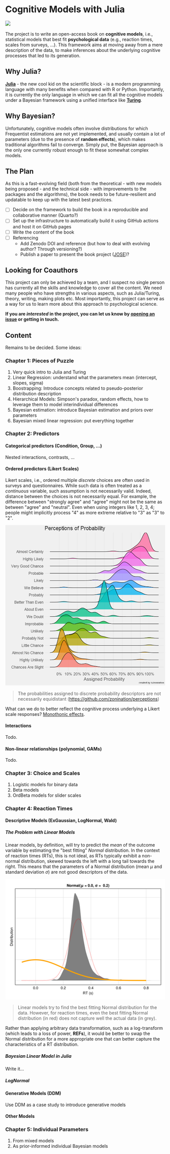 # Cognitive Models with Julia

[![](https://img.shields.io/badge/status-looking_for_collaborators-orange)](https://github.com/DominiqueMakowski/CognitiveModels/issues)

The project is to write an open-access book on **cognitive models**, i.e., statistical models that best fit **psychological data** (e.g., reaction times, scales from surveys, ...). 
This framework aims at moving away from a mere description of the data, to make inferences about the underlying cognitive processes that led to its generation.

## Why Julia?

[**Julia**](https://julialang.org/) - the new cool kid on the scientific block - is a modern programming language with many benefits when compared with R or Python.
Importantly, it is currently the only language in which we can fit all the cognitive models under a Bayesian framework using a unified interface like [**Turing**](https://turing.ml/).

## Why Bayesian?

Unfortunately, cognitive models often involve distributions for which Frequentist estimations are not yet implemented, and usually contain a lot of parameters (due to the presence of **random effects**), which makes traditional algorithms fail to converge.
Simply put, the Bayesian approach is the only one currently robust enough to fit these somewhat complex models.

## The Plan

As this is a fast-evolving field (both from the theoretical - with new models being proposed - and the technical side - with improvements to the packages and the algorithms), the book needs to be future-resilient and updatable to keep up with the latest best practices. 

- [ ] Decide on the framework to build the book in a reproducible and collaborative manner (Quarto?)
- [ ] Set up the infrastructure to automatically build it using GitHub actions and host it on GitHub pages
- [ ] Write the content of the book
- [ ] Referencing
  - Add Zenodo DOI and reference (but how to deal with evolving author? Through versioning?)
  - Publish a paper to present the book project ([JOSE](https://jose.theoj.org/))?


## Looking for Coauthors

This project can only be achieved by a team, and I suspect no single person has currently all the skills and knowledge to cover all the content. We need many people who have strengths in various aspects, such as Julia/Turing, theory, writing, making plots etc.
Most importantly, this project can serve as a way for us to learn more about this approach to psychological science. 

**If you are *interested* in the project, you can let us know by [opening an issue](https://github.com/DominiqueMakowski/CognitiveModels/issues) or getting in touch.**

## Content

Remains to be decided. Some ideas:

### Chapter 1: Pieces of Puzzle

1. Very quick intro to Julia and Turing
2. Linear Regression: understand what the parameters mean (intercept, slopes, sigma)
3. Boostrapping: Introduce concepts related to pseudo-posterior distribution description
4. Hierarchical Models: Simpson's paradox, random effects, how to leverage them to model interindividual differences
5. Bayesian estimation: introduce Bayesian estimation and priors over parameters
6. Bayesian mixed linear regression: put everything together

### Chapter 2: Predictors

#### Categorical predictors (Condition, Group, ...)

Nested interactions, contrasts, ...

#### Ordered predictors (Likert Scales)

Likert scales, i.e., ordered multiple *discrete* choices are often used in surveys and questionnaires. While such data is often treated as a *continuous* variable, such assumption is not necessarily valid. Indeed, distance between the choices is not necessarily equal. For example, the difference between "strongly agree" and "agree" might not be the same as between "agree" and "neutral". Even when using integers like 1, 2, 3, 4; people might implicitly process "4" as more extreme relative to "3" as "3" to "2".

![](media/probability_perception.png)

> The probabilities assigned to discrete probability descriptors are not necessarily equidistant (https://github.com/zonination/perceptions)

What can we do to better reflect the cognitive process underlying a Likert scale responses? [Monothonic effects](https://cran.r-project.org/web/packages/brms/vignettes/brms_monotonic.html).

#### Interactions

Todo. 

#### Non-linear relationships (polynomial, GAMs)

Todo. 

### Chapter 3: Choice and Scales

1. Logistic models for binary data
2. Beta models 
3. OrdBeta models for slider scales

### Chapter 4: Reaction Times

#### Descriptive Models (ExGaussian, LogNormal, Wald)

##### The Problem with Linear Models

Linear models, by definition, will try to predict the *mean* of the outcome variable by estimating the "best fitting" *Normal* distribution. In the context of reaction times (RTs), this is not ideal, as RTs typically exhibit a non-normal distribution, skewed towards the left with a long tail towards the right. This means that the parameters of a Normal distribution (mean $\mu$ and standard deviation $\sigma$) are not good descriptors of the data.

![](media/rt_normal.gif)

> Linear models try to find the best fitting Normal distribution for the data. However, for reaction times, even the best fitting Normal distribution (in red) does not capture well the actual data (in grey).

Rather than applying arbitrary data transformation, such as a log-transform (which leads to a loss of power, **REFs**), it would be better to swap the Normal distribution for a more appropriate one that can better capture the characteristics of a RT distribution.

##### Bayesian Linear Model in Julia

Write it...

##### LogNormal



#### Generative Models (DDM)

Use DDM as a case study to introduce generative models

#### Other Models

### Chapter 5: Individual Parameters

1. From mixed models
2. As prior-informed individual Bayesian models